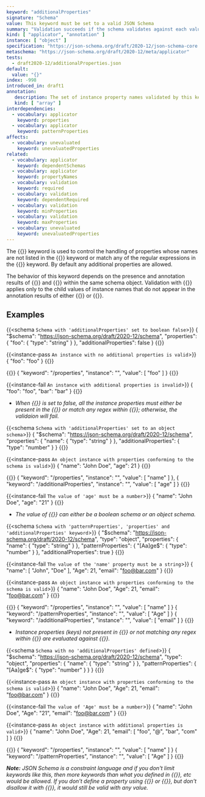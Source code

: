 ```yaml
---
keyword: "additionalProperties"
signature: "Schema"
value: This keyword must be set to a valid JSON Schema
summary: "Validation succeeds if the schema validates against each value not matched by other object applicators in this vocabulary."
kind: [ "applicator", "annotation" ]
instance: [ "object" ]
specification: "https://json-schema.org/draft/2020-12/json-schema-core.html#section-10.3.2.3"
metaschema: "https://json-schema.org/draft/2020-12/meta/applicator"
tests:
  - draft2020-12/additionalProperties.json
default:
  value: "{}"
index: -998
introduced_in: draft1
annotation:
   description: The set of instance property names validated by this keyword's subschema
   kind: [ "array" ]
interdependencies:
  - vocabulary: applicator
    keyword: properties
  - vocabulary: applicator
    keyword: patternProperties
affects:
  - vocabulary: unevaluated
    keyword: unevaluatedProperties
related:
  - vocabulary: applicator
    keyword: dependentSchemas
  - vocabulary: applicator
    keyword: propertyNames
  - vocabulary: validation
    keyword: required
  - vocabulary: validation
    keyword: dependentRequired
  - vocabulary: validation
    keyword: minProperties
  - vocabulary: validation
    keyword: maxProperties
  - vocabulary: unevaluated
    keyword: unevaluatedProperties
---
```


The  {{<keyword-link name="additionalProperties" >}} keyword is used to control the handling of properties whose names are not listed in the  {{<keyword-link name="properties" >}} keyword or match any of the regular expressions in the  {{<keyword-link name="patternProperties" >}} keyword. By default any additional properties are allowed.

The behavior of this keyword depends on the presence and annotation results of  {{<keyword-link name="properties" >}} and  {{<keyword-link name="patternProperties" >}} within the same schema object. Validation with  {{<keyword-link name="additionalProperties" >}} applies only to the child values of instance names that do not appear in the annotation results of either  {{<keyword-link name="properties" >}} or  {{<keyword-link name="patternProperties" >}}.

## Examples

{{<schema `Schema with 'additionalProperties' set to boolean false`>}}
{
  "$schema": "https://json-schema.org/draft/2020-12/schema",
  "properties": {
    "foo": { "type": "string" }
  },
  "additionalProperties": false
}
{{</schema>}}

{{<instance-pass `An instance with no additional properties is valid`>}}
{ "foo": "foo" }
{{</instance-pass>}}

{{<instance-annotation>}}
{ "keyword": "/properties", "instance": "", "value": [ "foo" ] }
{{</instance-annotation>}}

{{<instance-fail `An instance with additional properties is invalid`>}}
{ "foo": "foo", "bar": "bar" }
{{</instance-fail>}}
* _When  {{<keyword-link name="additionalProperties" >}} is set to false, all the instance properties must either be present in the  {{<keyword-link name="properties" >}} or match any regex within  {{<keyword-link name="patternProperties" >}}; otherwise, the validaion will fail._

{{<schema `Schema with 'additionalProperties' set to an object schema`>}}
{
  "$schema": "https://json-schema.org/draft/2020-12/schema",
  "properties": {
    "name": { "type": "string" }
  },
  "additionalProperties": {
    "type": "number"
  }
}
{{</schema>}}

{{<instance-pass `An object instance with properties conforming to the schema is valid`>}}
{ "name": "John Doe", "age": 21 }
{{</instance-pass>}}

{{<instance-annotation>}}
{ "keyword": "/properties", "instance": "", "value": [ "name" ] },
{ "keyword": "/additionalProperties", "instance": "", "value": [ "age" ] }
{{</instance-annotation>}}

{{<instance-fail `The value of 'age' must be a number`>}}
{ "name": "John Doe", "age": "21" }
{{</instance-fail>}}
* _The value of  {{<keyword-link name="additionalProperties" >}} can either be a boolean schema or an object schema._

{{<schema `Schema with 'patternProperties', 'properties' and 'additionalProperties' keyword`>}}
{
  "$schema": "https://json-schema.org/draft/2020-12/schema",
  "type": "object",
  "properties": {
    "name": { "type": "string" }
  },
  "patternProperties": {
    "[Aa]ge$": { "type": "number" }
  },
  "additionalProperties": true
}
{{</schema>}}

{{<instance-fail `The value of the 'name' property must be a string`>}}
{
  "name": [ "John", "Doe" ],
  "Age": 21,
  "email": "foo@bar.com"
}
{{</instance-fail>}}

{{<instance-pass `An object instance with properties conforming to the schema is valid`>}}
{
  "name": "John Doe",
  "Age": 21,
  "email": "foo@bar.com"
}
{{</instance-pass>}}

{{<instance-annotation>}}
{ "keyword": "/properties", "instance": "", "value": [ "name" ] }
{ "keyword": "/patternProperties", "instance": "", "value": [ "Age" ] }
{ "keyword": "/additionalProperties", "instance": "", "value": [ "email" ] }
{{</instance-annotation>}}
* _Instance properties (keys) not present in  {{<keyword-link name="properties" >}} or not matching any regex within  {{<keyword-link name="patternProperties" >}} are evaluated against  {{<keyword-link name="additionalProperties" >}}._

{{<schema `Schema with no 'additionalProperties' defined`>}}
{
  "$schema": "https://json-schema.org/draft/2020-12/schema",
  "type": "object",
  "properties": {
    "name": { "type": "string" }
  },
  "patternProperties": {
    "[Aa]ge$": { "type": "number" }
  }
}
{{</schema>}}

{{<instance-pass `An object instance with properties conforming to the schema is valid`>}}
{
  "name": "John Doe",
  "Age": 21,
  "email": "foo@bar.com"
}
{{</instance-pass>}}

{{<instance-fail `The value of 'Age' must be a number`>}}
{
  "name": "John Doe",
  "Age": "21",
  "email": "foo@bar.com"
}
{{</instance-fail>}}

{{<instance-pass `An object instance with additional properties is valid`>}}
{
  "name": "John Doe",
  "Age": 21,
  "email": [ "foo", "@", "bar", "com" ]
}
{{</instance-pass>}}

{{<instance-annotation>}}
{ "keyword": "/properties", "instance": "", "value": [ "name" ] }
{ "keyword": "/patternProperties", "instance": "", "value": [ "Age" ] }
{{</instance-annotation>}}

 _**Note:** JSON Schema is a constraint language and if you don't limit keywords like this, then more keywords than what you defined in  {{<keyword-link name="properties" >}}, etc would be allowed. If you don't define a property using  {{<keyword-link name="properties" >}} or  {{<keyword-link name="patternProperties" >}}, but don't disallow it with  {{<keyword-link name="additionalProperties" >}}, it would still be valid with any value._
